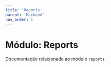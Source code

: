 ```yaml
---
title: 'Reports'
parent: 'Backend'
nav_order: 1
---
```


# Módulo: Reports

Documentação relacionada ao módulo `reports`.
